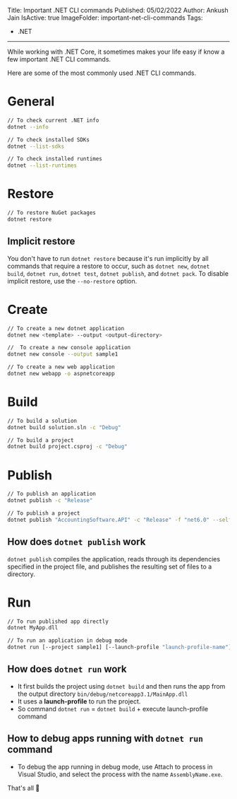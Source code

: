Title: Important .NET CLI commands
Published: 05/02/2022
Author: Ankush Jain
IsActive: true
ImageFolder: important-net-cli-commands
Tags:
  - .NET
---
While working with .NET Core, it sometimes makes your life easy if know a few important .NET CLI commands. 

Here are some of the most commonly used .NET CLI commands.

# General
```bash
// To check current .NET info
dotnet --info

// To check installed SDKs
dotnet --list-sdks

// To check installed runtimes
dotnet --list-runtimes
```

# Restore
```bash
// To restore NuGet packages
dotnet restore
```

## Implicit restore
You don't have to run `dotnet restore` because it's run implicitly by all commands that require a restore to occur, such as `dotnet new`, `dotnet build`, `dotnet run`, `dotnet test`, `dotnet publish`, and `dotnet pack`. To disable implicit restore, use the `--no-restore` option.

# Create
```bash
// To create a new dotnet application
dotnet new <template> --output <output-directory>

//  To create a new console application
dotnet new console --output sample1

// To create a new web application
dotnet new webapp -o aspnetcoreapp
```

# Build
```bash
// To build a solution
dotnet build solution.sln -c "Debug"

// To build a project
dotnet build project.csproj -c "Debug"
```

# Publish
```bash
// To publish an application
dotnet publish -c "Release"

// To publish a project
dotnet publish "AccountingSoftware.API" -c "Release" -f "net6.0" --self-contained false
```

## How does `dotnet publish` work
`dotnet publish` compiles the application, reads through its dependencies specified in the project file, and publishes the resulting set of files to a directory.

# Run
```bash
// To run published app directly
dotnet MyApp.dll

// To run an application in debug mode
dotnet run [--project sample1] [--launch-profile "launch-profile-name"]
```

## How does `dotnet run` work
* It first builds the project using `dotnet build` and then runs the app from the output directory `bin/debug/netcoreapp3.1/MainApp.dll`
* It uses a **launch-profile** to run the project.
* So command `dotnet run` = `dotnet build` + execute launch-profile command

## How to debug apps running with `dotnet run` command
* To debug the app running in debug mode, use Attach to process in Visual Studio, and select the process with the name `AssemblyName.exe`.

That's all 🙂

                
